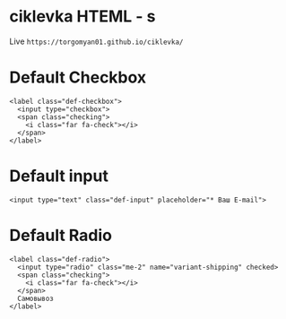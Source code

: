 # ciklevka HTEML - s
Live `https://torgomyan01.github.io/ciklevka/`

# Default Checkbox
```
<label class="def-checkbox">
  <input type="checkbox">
  <span class="checking">
    <i class="far fa-check"></i>
  </span>
</label>
```

# Default input
```
<input type="text" class="def-input" placeholder="* Ваш E-mail">
```

# Default Radio
```
<label class="def-radio">
  <input type="radio" class="me-2" name="variant-shipping" checked>
  <span class="checking">
    <i class="far fa-check"></i>
  </span>
  Самовывоз
</label>
```
